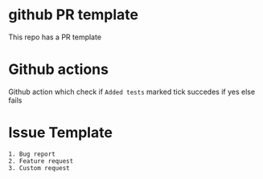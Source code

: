 # github PR template 
This repo has a PR template


# Github actions
Github action which check if `Added tests` marked tick succedes if yes else fails

# Issue Template
    1. Bug report
    2. Feature request
    3. Custom request
